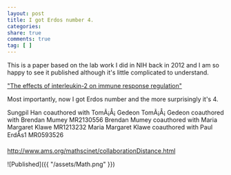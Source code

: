 ```yaml
---
layout: post
title: I got Erdos number 4. 
categories: 
share: true
comments: true
tag: [ ]
---
```


This is a paper based on the lab work I did in NIH back in 2012 and I am so happy to see it published although it's little complicated to understand.

["The effects of interleukin-2 on immune response regulation"](https://academic.oup.com/imammb/article/3038032/The-effects-of-interleukin-2-on-immune-response?searchresult=1)

Most importantly, now I got Erdos number and the more surprisingly it's 4.

Sungpil Han coauthored with TomÃ¡Å¡ Gedeon
TomÃ¡Å¡ Gedeon  coauthored with     Brendan Mumey   MR2130556
Brendan Mumey   coauthored with     Maria Margaret Klawe    MR1213232
Maria Margaret Klawe    coauthored with     Paul ErdÅs1   MR0593526

<http://www.ams.org/mathscinet/collaborationDistance.html>

![Published]({{ "/assets/Math.png" }})



